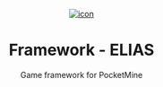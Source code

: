 <div align="center">

[![icon](https://media.githubusercontent.com/media/VectorNetworkProject/Framework/master/assets/icon.jpg)](https://vectornetworkproject.github.io/Framework/)

# Framework - ELIAS
Game framework for PocketMine

</div>
